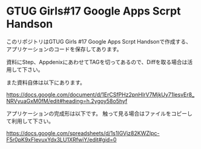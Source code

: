 GTUG Girls#17 Google Apps Scrpt Handson 
========================================

このリポジトリはGTUG Girls #17 Google Apps Scrpt Handsonで作成する、
アプリケーションのコードを保存してあります。

資料にStep、AppdenixにあわせてTAGを切ってあるので、Diffを取る場合は活用して下さい。

また資料自体は以下にあります。

https://docs.google.com/document/d/1ErCSfPHz2pnHIrV7MjkUy71lesvEr8_NRVyuaGxM0fM/edit#heading=h.2ygoy58o5hyf

アプリケーションの完成形は以下です。
触って見る場合はファイルをコピーして利用して下さい。

https://docs.google.com/spreadsheets/d/1s1IGVjz82KWZIpc-F5r0pK9xFlevuxYdx3LU1XRfwiY/edit#gid=0


